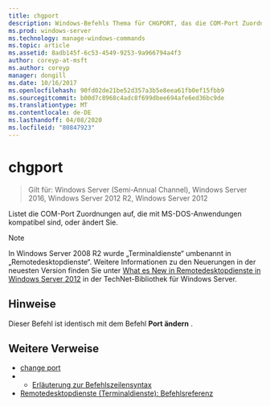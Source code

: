 ```yaml
---
title: chgport
description: Windows-Befehls Thema für CHGPORT, das die COM-Port Zuordnungen auflistet oder ändert, die mit MS-DOS-Anwendungen kompatibel sind.
ms.prod: windows-server
ms.technology: manage-windows-commands
ms.topic: article
ms.assetid: 8adb145f-6c53-4549-9253-9a966794a4f3
author: coreyp-at-msft
ms.author: coreyp
manager: dongill
ms.date: 10/16/2017
ms.openlocfilehash: 90fd02de21be52d357a3b5e8eea61fb0ef15fbb9
ms.sourcegitcommit: b00d7c8968c4adc8f699dbee694afe6ed36bc9de
ms.translationtype: MT
ms.contentlocale: de-DE
ms.lasthandoff: 04/08/2020
ms.locfileid: "80847923"
---
```

# <a name="chgport"></a>chgport

>Gilt für: Windows Server (Semi-Annual Channel), Windows Server 2016, Windows Server 2012 R2, Windows Server 2012

Listet die COM-Port Zuordnungen auf, die mit MS-DOS-Anwendungen kompatibel sind, oder ändert Sie.

> [!NOTE]
> In Windows Server 2008 R2 wurde „Terminaldienste“ umbenannt in „Remotedesktopdienste“. Weitere Informationen zu den Neuerungen in der neuesten Version finden Sie unter [What es New in Remotedesktopdienste in Windows Server 2012](https://technet.microsoft.com/library/hh831527) in der TechNet-Bibliothek für Windows Server.

## <a name="remarks"></a>Hinweise
Dieser Befehl ist identisch mit dem Befehl **Port ändern** .

## <a name="additional-references"></a>Weitere Verweise
- [change port](change-port.md)
- - [Erläuterung zur Befehlszeilensyntax](command-line-syntax-key.md)
- [Remotedesktopdienste (Terminaldienste): Befehlsreferenz](remote-desktop-services-terminal-services-command-reference.md)
